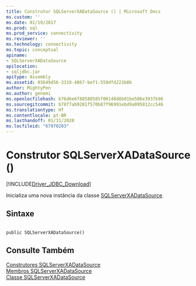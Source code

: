 ```yaml
---
title: Construtor SQLServerXADataSource () | Microsoft Docs
ms.custom: ''
ms.date: 01/19/2017
ms.prod: sql
ms.prod_service: connectivity
ms.reviewer: ''
ms.technology: connectivity
ms.topic: conceptual
apiname:
- SQLServerXADataSource
apilocation:
- sqljdbc.jar
apitype: Assembly
ms.assetid: 03649d56-3319-4867-bef1-559dfd221b8b
author: MightyPen
ms.author: genemi
ms.openlocfilehash: b76d6e6f88580585f00148d8b01be586e3937b96
ms.sourcegitcommit: b78f7ab9281f570b87f96991ebd9a095812cc546
ms.translationtype: HT
ms.contentlocale: pt-BR
ms.lasthandoff: 01/31/2020
ms.locfileid: "67970203"
---
```

# <a name="sqlserverxadatasource-constructor-"></a>Construtor SQLServerXADataSource ()
[!INCLUDE[Driver_JDBC_Download](../../../includes/driver_jdbc_download.md)]

  Inicializa uma nova instância da classe [SQLServerXADataSource](../../../connect/jdbc/reference/sqlserverxadatasource-class.md).  
  
## <a name="syntax"></a>Sintaxe  
  
```  
  
public SQLServerXADataSource()  
```  
  
## <a name="see-also"></a>Consulte Também  
 [Construtores SQLServerXADataSource](../../../connect/jdbc/reference/sqlserverxadatasource-constructors.md)   
 [Membros SQLServerXADataSource](../../../connect/jdbc/reference/sqlserverxadatasource-members.md)   
 [Classe SQLServerXADataSource](../../../connect/jdbc/reference/sqlserverxadatasource-class.md)  
  
  
